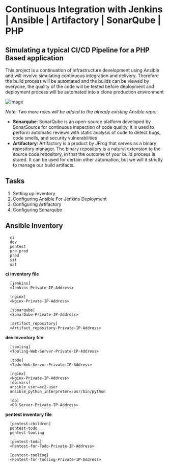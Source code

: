 # Continuous Integration with Jenkins | Ansible | Artifactory | SonarQube | PHP

## Simulating a typical CI/CD Pipeline for a PHP Based application

This project is a continuation of infrastructure development using Ansible and will involve simulating continuous integration and delivery. Therefore the build process will be automated and the builds can be viewed by everyone, the quality of the code will be tested before deployment and deployment process will be automated into a clone production environment

![image](https://user-images.githubusercontent.com/30922643/123549349-8f8ac280-d760-11eb-8436-21503760f4d8.png)

*Note: Two more roles will be added to the already existing Ansible repo:*
  - **Sonarqube**: SonarQube is an open-source platform developed by SonarSource for continuous inspection of code quality, it is used
to perform automatic reviews with static analysis of code to detect bugs, code smells, and security vulnerabilities
  - **Artifactory**: Artifactory is a product by JFrog that serves as a binary repository manager. The binary repository is a natural
extension to the source code repository, in that the outcome of your build process is stored. It can be used for certain
other automation, but we will it strictly to manage our build artifacts.

## Tasks
  1.  Setting up inventory
  2.  Configuring Ansible For Jenkins Deployment
  3.  Configuring Artifactory
  4.  Configuring Sonarqube

## Ansible Inventory

      ci
      dev
      pentest
      pre-prod
      prod
      sit
      uat
      
**ci inventory file**

      [jenkins]
      <Jenkins-Private-IP-Address>
      
      [nginx]
      <Nginx-Private-IP-Address>
      
      [sonarqube]
      <SonarQube-Private-IP-Address>
      
      [artifact_repository]
      <Artifact_repository-Private-IP-Address>
      
**dev Inventory file**
  
      [tooling]
      <Tooling-Web-Server-Private-IP-Address>
      
      [todo]
      <Todo-Web-Server-Private-IP-Address>
      
      [nginx]
      <Nginx-Private-IP-Address>
      [db:vars]
      ansible_user=ec2-user
      ansible_python_interpreter=/usr/bin/python
      
      [db]
      <DB-Server-Private-IP-Address>
      
**pentest inventory file**

      [pentest:children]
      pentest-todo
      pentest-tooling
      
      [pentest-todo]
      <Pentest-for-Todo-Private-IP-Address>
      
      [pentest-tooling]
      <Pentest-for-Tooling-Private-IP-Address>     

